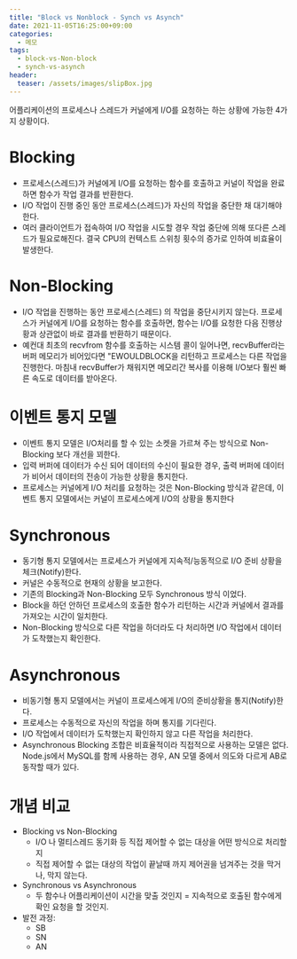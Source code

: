 ```yaml
---
title: "Block vs Nonblock - Synch vs Asynch"
date: 2021-11-05T16:25:00+09:00
categories:
  - 메모
tags:
  - block-vs-Non-block
  - synch-vs-asynch
header:
  teaser: /assets/images/slipBox.jpg
---
```


어플리케이션의 프로세스나 스레드가 커널에게 I/O를 요청하는 하는 상황에 가능한 4가지 상황이다.

# Blocking

- 프로세스(스레드)가 커널에게 I/O를 요청하는 함수를 호출하고 커널이 작업을 완료하면 함수가 작업 결과를 반환한다.
- I/O 작업이 진행 중인 동안 프로세스(스레드)가 자신의 작업을 중단한 채 대기해야한다.
- 여러 클라이언트가 접속하여 I/O 작업을 시도할 경우 작업 중단에 의해 또다른 스레드가 필요로해진다. 결국 CPU의 컨텍스트 스위칭 횟수의 증가로 인하여 비효율이 발생한다.

# Non-Blocking

- I/O 작업을 진행하는 동안 프로세스(스레드) 의 작업을 중단시키지 않는다. 프로세스가 커널에게 I/O를 요청하는 함수를 호출하면, 함수는 I/O를 요청한 다음 진행상황과 상관없이 바로 결과를 반환하기 때문이다.
- 예컨대 최초의 recvfrom 함수를 호출하는 시스템 콜이 일어나면, recvBuffer라는 버퍼 메모리가 비어있다면 "EWOULDBLOCK을 리턴하고 프로세스는 다른 작업을 진행한다. 마침내 recvBuffer가 채워지면 메모리간 복사를 이용해 I/O보다 훨씬 빠른 속도로 데이터를 받아온다.

# 이벤트 통지 모델

- 이벤트 통지 모델은 I/O처리를 할 수 있는 소켓을 가르쳐 주는 방식으로 Non-Blocking 보다 개선을 꾀한다.
- 입력 버퍼에 데이터가 수신 되어 데이터의 수신이 필요한 경우, 출력 버퍼에 데이터가 비어서 데이터의 전송이 가능한 상황을 통지한다.
- 프로세스는 커널에게 I/O 처리를 요청하는 것은 Non-Blocking 방식과 같은데, 이벤트 통지 모델에서는 커널이 프로세스에게 I/O의 상황을 통지한다

# Synchronous

- 동기형 통지 모델에서는 프로세스가 커널에게 지속적/능동적으로 I/O 준비 상황을 체크(Notify)한다.
- 커널은 수동적으로 현재의 상황을 보고한다.
- 기존의 Blocking과 Non-Blocking 모두 Synchronous 방식 이었다.
- Block을 하던 안하던 프로세스의 호출한 함수가 리턴하는 시간과 커널에서 결과를 가져오는 시간이 일치한다.
- Non-Blocking 방식으로 다른 작업을 하더라도 다 처리하면 I/O 작업에서 데이터가 도착했는지 확인한다.

# Asynchronous

- 비동기형 통지 모델에서는 커널이 프로세스에게 I/O의 준비상황을 통지(Notify)한다.
- 프로세스는 수동적으로 자신의 작업을 하며 통지를 기다린다.
- I/O 작업에서 데이터가 도착했는지 확인하지 않고 다른 작업을 처리한다.
- Asynchronous Blocking 조합은 비효율적이라 직접적으로 사용하는 모델은 없다. Node.js에서 MySQL를 함께 사용하는 경우, AN 모델 중에서 의도와 다르게 AB로 동작할 때가 있다.

# 개념 비교

- Blocking vs Non-Blocking
  - I/O 나 멀티스레드 동기화 등 직접 제어할 수 없는 대상을 어떤 방식으로 처리할지
  - 직접 제어할 수 없는 대상의 작업이 끝날때 까지 제어권을 넘겨주는 것을 막거나, 막지 않는다.
- Synchronous vs Asynchronous
  - 두 함수나 어플리케이션이 시간을 맞출 것인지 = 지속적으로 호출된 함수에게 확인 요청을 할 것인지.
- 발전 과정:
  - SB
  - SN
  - AN
